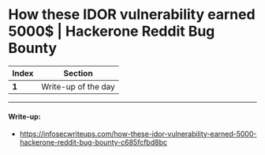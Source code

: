 # How these IDOR vulnerability earned 5000$ | Hackerone Reddit Bug Bounty

Index | Section
--- | ---
**1** | Write-up of the day

___


#### Write-up: 

* https://infosecwriteups.com/how-these-idor-vulnerability-earned-5000-hackerone-reddit-bug-bounty-c685fcfbd8bc
